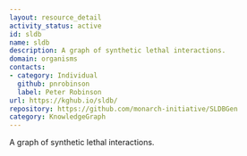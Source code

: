 ```yaml
---
layout: resource_detail
activity_status: active
id: sldb
name: sldb
description: A graph of synthetic lethal interactions.
domain: organisms
contacts:
- category: Individual
  github: pnrobinson
  label: Peter Robinson
url: https://kghub.io/sldb/
repository: https://github.com/monarch-initiative/SLDBGen
category: KnowledgeGraph
---
```


A graph of synthetic lethal interactions.
